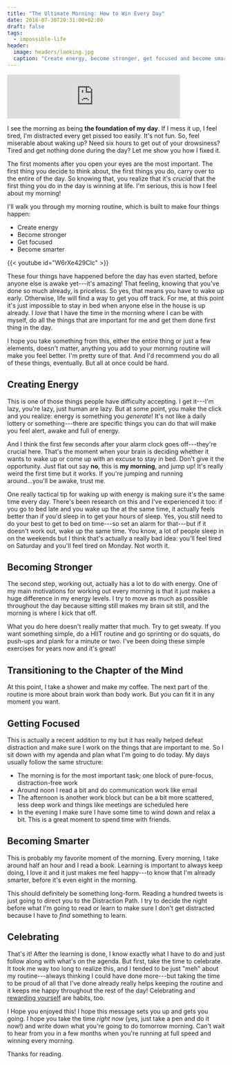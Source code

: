 ```yaml
---
title: "The Ultimate Morning: How to Win Every Day"
date: 2018-07-30T20:31:00+02:00
draft: false
tags:
  - impossible-life
header:
  image: headers/looking.jpg
  caption: "Create energy, become stronger, get focused and become smarter."
---
```


<iframe src="https://anchor.fm/marcel-samyn/embed/episodes/The-Ultimate-Morning-Routine-How-To-Win-Every-Day-e1th7r" height="102px" width="400px" frameborder="0" scrolling="no"></iframe>

I see the morning as being **the foundation of my day**. If I mess it up, I feel
tired, I'm distracted every get pissed too easily. It's not fun. So, feel
miserable about waking up? Need six hours to get out of your drowsiness? Tired
and get nothing done during the day? Let me show you how I fixed it.

The first moments after you open your eyes are the most important. The first
thing you decide to think about, the first things you do, carry over to the
entire of the day. So knowing that, you realize that it's *crucial* that the
first thing you do in the day is winning at life. I'm serious, this is how I
feel about my morning!

I'll walk you through my morning routine, which is built to make four things
happen:

- Create energy
- Become stronger
- Get focused
- Become smarter

{{< youtube id="W6rXe429Clc" >}}

These four things have happened before the day has even started, before anyone
else is awake yet---it's amazing! That feeling, knowing that you've done so much
already, is priceless. So yes, that means you have to wake up early. Otherwise,
life will find a way to get you off track. For me, at this point it's just
impossible to stay in bed when anyone else in the house is up already. I *love*
that I have the time in the morning where I can be with myself, do all the
things that are important for me and get them done first thing in the day.

I hope you take something from this, either the entire thing or just a few
elements, doesn't matter, anything you add to your morning routine will make you
feel better. I'm pretty sure of that. And I'd recommend you do all of these
things, eventually. But all at once could be hard.



## Creating Energy

This is one of those things people have difficulty accepting. I get it---I'm
lazy, you're lazy, just human are lazy. But at some point, you make the click
and you realize: energy is something you *generate*! It's not like a daily
lottery or something---there are specific things you can do that will make you
feel alert, awake and full of energy.

And I think the first few seconds after your alarm clock goes off---they're
crucial here. That's the moment when your brain is deciding whether it wants to
wake up or come up with an excuse to stay in bed. Don't give it the opportunity.
Just flat out say **no**, this is **my morning**, and jump up! It's really weird
the first time but it works. If you're jumping and running around...you'll be
awake, trust me.

One really tactical tip for waking up with energy is making sure it's the same
time every day. There's been research on this and I've experienced it too: if
you go to bed late and you wake up the at the same time, it actually feels
better than if you'd sleep in to get your hours of sleep. Yes, you still need to
do your best to get to bed on time---so set an alarm for that---but if it
doesn't work out, wake up the same time. You know, a lot of people sleep in on
the weekends but I think that's actually a really bad idea: you'll feel tired on
Saturday and you'll feel tired on Monday. Not worth it.



## Becoming Stronger

The second step, working out, actually has a lot to do with energy. One of my
main motivations for working out every morning is that it just makes a huge
difference in my energy levels. I try to move as much as possible throughout the
day because sitting still makes my brain sit still, and the morning is where I
kick that off.

What you do here doesn't really matter that much. Try to get sweaty. If you want
something simple, do a HIIT routine and go sprinting or do squats, do push-ups
and plank for a minute or two. I've been doing these simple exercises for years
now and it's great!



## Transitioning to the Chapter of the Mind

At this point, I take a shower and make my coffee. The next part of the routine
is more about brain work than body work. But you can fit it in any moment you
want.



## Getting Focused

This is actually a recent addition to my but it has really helped defeat
distraction and make sure I work on the things that are important to me. So I
sit down with my agenda and plan what I'm going to do today. My days usually
follow the same structure:

- The morning is for the most important task; one block of pure-focus,
  distraction-free work
- Around noon I read a bit and do communication work like email
- The afternoon is another work block but can be a bit more scattered, less deep
  work and things like meetings are scheduled here
- In the evening I make sure I have some time to wind down and relax a bit.
  This is a great moment to spend time with friends.
  
  
  
## Becoming Smarter

This is probably my favorite moment of the morning. Every morning, I take around
half an hour and I read a book. Learning is important to always keep doing, I
love it and it just makes me feel happy---to know that I'm already smarter,
before it's even eight in the morning.

This should definitely be something long-form. Reading a hundred tweets is just
going to direct you to the Distraction Path. I try to decide the night before
what I'm going to read or learn to make sure I don't get distracted because I
have to *find* something to learn.



## Celebrating

That's it! After the learning is done, I know exactly what I have to do and just
follow along with what's on the agenda. But first, take the time to celebrate.
It took me way too long to realize this, and I tended to be just "meh" about my
routine---always thinking I could have done more---but taking the time to be
proud of all that I've done already really helps keeping the routine and it
keeps me happy throughout the rest of the day! Celebrating and [rewarding
yourself](https://samyn.co/post/reward-yourself/) are habits, too.

I Hope you enjoyed this! I hope this message sets you up and gets you going. I
hope you take the time *right now* (yes, just take a pen and do it now!) and
write down what you're going to do tomorrow morning. Can't wait to hear from you
in a few months when you're running at full speed and winning every morning.

Thanks for reading.

